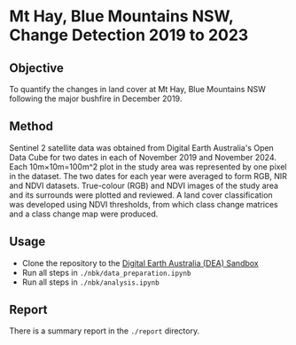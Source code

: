 # Mt Hay, Blue Mountains NSW, Change Detection 2019 to 2023

## Objective
To quantify the changes in land cover at Mt Hay, Blue Mountains NSW following the major bushfire in December 2019.

## Method
Sentinel 2 satellite data was obtained from Digital Earth Australia's Open Data Cube for two dates in each of November 2019 and November 2024. Each 10m×10m=100m^2 plot in the study area was represented by one pixel in the dataset. The two dates for each year were averaged to form RGB, NIR and NDVI datasets. True-colour (RGB) and NDVI images of the study area and its surrounds were plotted and reviewed. A land cover classification was developed using NDVI thresholds, from which class change matrices and a class change map were produced. 

## Usage
* Clone the repository to the [Digital Earth Australia (DEA) Sandbox](https://app.sandbox.dea.ga.gov.au/hub/login?next=%2Fhub%2F)
* Run all steps in `./nbk/data_preparation.ipynb`
* Run all steps in `./nbk/analysis.ipynb`

## Report
There is a summary report in the `./report` directory.
